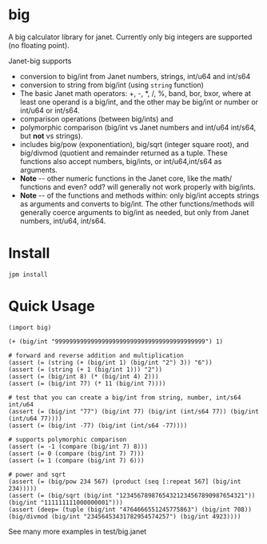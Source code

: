 # big

A big calculator library for janet. Currently only big integers are supported
(no floating point).

Janet-big supports 

* conversion to big/int from Janet numbers, strings, int/u64 and int/s64
* conversion to string from big/int (using `string` function)
* The basic Janet math operators:  +, -, *, /, %, band, bor, bxor,
  where at least one operand is a big/int, and the other may be big/int
  or number or int/u64 or int/s64.
* comparison operations (between big/ints) and
* polymorphic comparison (big/int vs Janet numbers and int/u64 int/s64,
  but **not** vs strings).
* includes big/pow (exponentiation), big/sqrt (integer square root), and
  big/divmod (quotient and remainder returned as a tuple.  These functions
  also accept numbers, big/ints, or int/u64,int/s64 as arguments.
* **Note** -- other numeric functions in the Janet core, like the math/ 
  functions and even? odd? will generally not work properly with big/ints.
* **Note** -- of the functions and methods within: only big/int accepts strings 
  as arguments and converts to big/int.  The other functions/methods will generally
  coerce arguments to big/int as needed, but only from Janet numbers, int/u64, int/s64.

# Install

```
jpm install
```

# Quick Usage

```
(import big)

(+ (big/int "999999999999999999999999999999999999999999") 1)

# forward and reverse addition and multiplication
(assert (= (string (+ (big/int 1) (big/int "2") 3)) "6"))
(assert (= (string (+ 1 (big/int 1))) "2"))
(assert (= (big/int 8) (* (big/int 4) 2)))
(assert (= (big/int 77) (* 11 (big/int 7))))

# test that you can create a big/int from string, number, int/s64 int/u64
(assert (= (big/int "77") (big/int 77) (big/int (int/s64 77)) (big/int (int/u64 77))))
(assert (= (big/int -77) (big/int (int/s64 -77))))

# supports polymorphic comparison
(assert (= -1 (compare (big/int 7) 8)))
(assert (= 0 (compare (big/int 7) 7)))
(assert (= 1 (compare (big/int 7) 6)))

# power and sqrt
(assert (= (big/pow 234 567) (product (seq [:repeat 567] (big/int 234)))))
(assert (= (big/sqrt (big/int "12345678987654321234567890987654321")) (big/int "111111111000000001")))
(assert (deep= (tuple (big/int "4764666551245775863") (big/int 708)) (big/divmod (big/int "23456453431782954574257") (big/int 4923))))

```

See many more examples in test/big.janet


